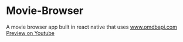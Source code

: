 # Movie-Browser
A movie browser app built in react native that uses www.omdbapi.com <br>
<a href="https://www.youtube.com/watch?v=QlAahe3j9ow">Preview on Youtube</a>
